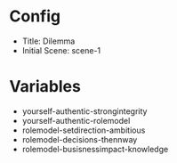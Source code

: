 # Config
 - Title: Dilemma
 - Initial Scene: scene-1

# Variables
 - yourself-authentic-strongintegrity
 - yourself-authentic-rolemodel
 - rolemodel-setdirection-ambitious
 - rolemodel-decisions-thennway
 - rolemodel-busisnessimpact-knowledge

